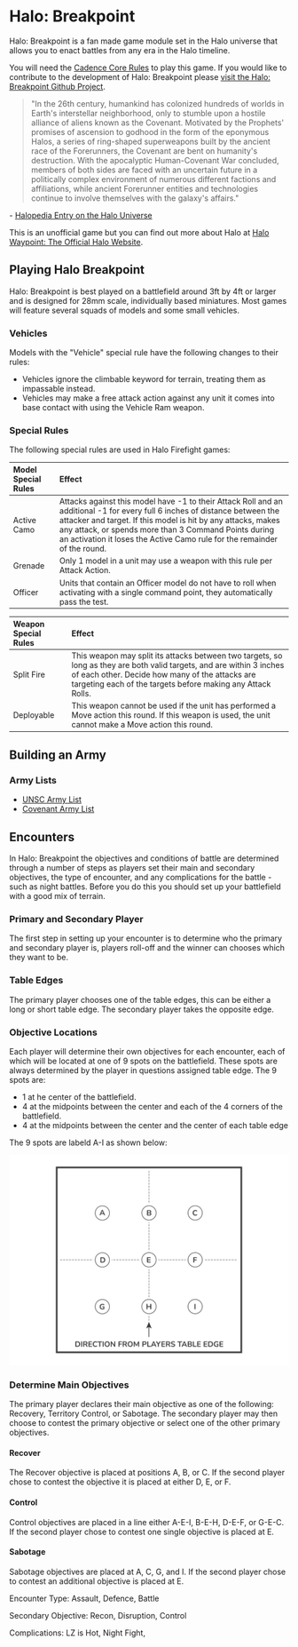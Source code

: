 # Halo: Breakpoint 

Halo: Breakpoint is a fan made game module set in the Halo universe that allows you to enact battles from any era in the Halo timeline.

You will need the [Cadence Core Rules](https://Cadence.Games/core-rules/) to play this game. If you would like to contribute to the development of Halo: Breakpoint please [visit the Halo: Breakpoint Github Project](https://github.com/open-source-tabletop/halo-breakpoint).

> "In the 26th century, humankind has colonized hundreds of worlds in Earth's interstellar neighborhood, only to stumble upon a hostile alliance of aliens known as the Covenant. Motivated by the Prophets' promises of ascension to godhood in the form of the eponymous Halos, a series of ring-shaped superweapons built by the ancient race of the Forerunners, the Covenant are bent on humanity's destruction. With the apocalyptic Human-Covenant War concluded, members of both sides are faced with an uncertain future in a politically complex environment of numerous different factions and affiliations, while ancient Forerunner entities and technologies continue to involve themselves with the galaxy's affairs."

\- [Halopedia Entry on the Halo Universe](https://www.halopedia.org/)

This is an unofficial game but you can find out more about Halo at [Halo Waypoint: The Official Halo Website](https://www.halowaypoint.com/).

## Playing Halo Breakpoint 

Halo: Breakpoint is best played on a battlefield around 3ft by 4ft or larger and is designed for 28mm scale, individually based miniatures. Most games will feature several squads of models and some small vehicles.

### Vehicles

Models with the "Vehicle" special rule have the following changes to their rules:

- Vehicles ignore the climbable keyword for terrain, treating them as impassable instead.
- Vehicles may make a free attack action against any unit it comes into base contact with using the Vehicle Ram weapon.

### Special Rules

The following special rules are used in Halo Firefight games:

| Model Special Rules | Effect |
| :------------------ | :----- |
| Active Camo | Attacks against this model have -1 to their Attack Roll and an additional -1 for every full 6 inches of distance between the attacker and target. If this model is hit by any attacks, makes any attack, or spends more than 3 Command Points during an activation it loses the Active Camo rule for the remainder of the round. |
| Grenade | Only 1 model in a unit may use a weapon with this rule per Attack Action. |
| Officer | Units that contain an Officer model do not have to roll when activating with a single command point, they automatically pass the test. |

| Weapon Special Rules | Effect |
| :------------------- | :----- |
| Split Fire | This weapon may split its attacks between two targets, so long as they are both valid targets, and are within 3 inches of each other. Decide how many of the attacks are targeting each of the targets before making any Attack Rolls. |
| Deployable | This weapon cannot be used if the unit has performed a Move action this round. If this weapon is used, the unit cannot make a Move action this round. |

## Building an Army

### Army Lists

- [UNSC Army List](https://github.com/open-source-tabletop/halo-breakpoint/blob/main/army-lists/unsc-army-list.md)
- [Covenant Army List](https://github.com/open-source-tabletop/halo-breakpoint/blob/main/army-lists/covenant-army-list.md)

## Encounters

In Halo: Breakpoint the objectives and conditions of battle are determined through a number of steps as players set their main and secondary objectives, the type of encounter, and any complications for the battle - such as night battles. Before you do this you should set up your battlefield with a good mix of terrain.

### Primary and Secondary Player

The first step in setting up your encounter is to determine who the primary and secondary player is, players roll-off and the winner can chooses which they want to be.

### Table Edges

The primary player chooses one of the table edges, this can be either a long or short table edge. The secondary player takes the opposite edge. 

### Objective Locations

Each player will determine their own objectives for each encounter, each of which will be located at one of 9 spots on the battlefield. These spots are always determined by the player in questions assigned table edge. The 9 spots are:

- 1 at he center of the battlefield.
- 4 at the midpoints between the center and each of the 4 corners of the battlefield.
- 4 at the midpoints between the center and the center of each table edge

The 9 spots are labeld A-I as shown below:

![image](https://raw.githubusercontent.com/open-source-tabletop/halo-breakpoint/main/images/objective-diagram.svg)

### Determine Main Objectives

The primary player declares their main objective as one of the following: Recovery, Territory Control, or Sabotage. The secondary player may then choose to contest the primary objective or select one of the other primary objectives.

#### Recover

The Recover objective is placed at positions A, B, or C. If the second player chose to contest the objective it is placed at either D, E, or F.

#### Control

Control objectives are placed in a line either A-E-I, B-E-H, D-E-F, or G-E-C. If the second player chose to contest one single objective is placed at E.

#### Sabotage

Sabotage objectives are placed at A, C, G, and I. If the second player chose to contest an additional objective is placed at E.


Encounter Type: Assault, Defence, Battle

Secondary Objective: Recon, Disruption, Control

Complications: LZ is Hot, Night Fight,